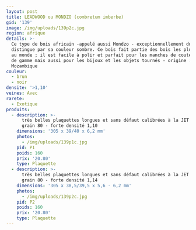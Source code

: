 ```yaml
---
layout: post
title: LEADWOOD ou MONDZO (combretum imberbe)
gid: '139'
image: /img/uploads/139p2c.jpg
region: afrique
details: >-
  Ce type de bois africain -appelé aussi Mondzo - exceptionnellement dur se
  distingue par sa couleur sombre. Ce bois fait partie des bois les plus denses
  au monde ; il est facile à polir et parfait pour les manches de couteaux haut
  de gamme mais aussi pour les bijoux et les objets tournés - origine :
  Mozambique
couleur:
  - brun
  - noir
densite: '>1,10'
veines: Avec
rarete:
  - Exotique
produits:
  - description: >-
      très belles plaquettes longues et sans défaut calibrées à la JET 22/44
      grain 80 - forte densité 1,10 
    dimensions: '305 x 39/40 x 6,2 mm'
    photos:
      - /img/uploads/139p1c.jpg
    pid: P1
    poids: 160
    prix: '20.80'
    type: Plaquette
  - description: >-
      très belles plaquettes longues et sans défaut calibrées à la JET 22/44
      grain 80 - forte densité 1,14
    dimensions: '305 x 38,5/39,5 x 5,6 - 6,2 mm'
    photos:
      - /img/uploads/139p2c.jpg
    pid: P2
    poids: 160
    prix: '20.80'
    type: Plaquette
---
```


